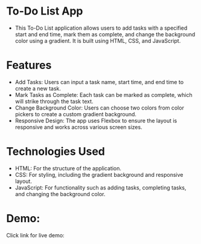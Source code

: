 # To-Do List App
- This To-Do List application allows users to add tasks with a specified start and end time, mark them as complete, and change the background color using a gradient. It is built using HTML, CSS, and JavaScript.

# Features
- Add Tasks: Users can input a task name, start time, and end time to create a new task.
- Mark Tasks as Complete: Each task can be marked as complete, which will strike through the task text.
- Change Background Color: Users can choose two colors from color pickers to create a custom gradient background.
- Responsive Design: The app uses Flexbox to ensure the layout is responsive and works across various screen sizes.

# Technologies Used
- HTML: For the structure of the application.
- CSS: For styling, including the gradient background and responsive layout.
- JavaScript: For functionality such as adding tasks, completing tasks, and changing the background color.

# Demo: 
Click link for live demo: 

